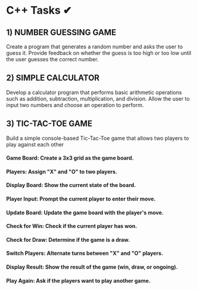 # C++ Tasks ✔


## 1) NUMBER GUESSING GAME 
Create a program that generates a random number and asks the
user to guess it. Provide feedback on whether the guess is too
high or too low until the user guesses the correct number.


 ## 2) SIMPLE CALCULATOR 
 Develop a calculator program that performs basic arithmetic
operations such as addition, subtraction, multiplication, and
division. Allow the user to input two numbers and choose an
operation to perform.


## 3) TIC-TAC-TOE GAME 
  Build a simple console-based Tic-Tac-Toe game that
 allows two players to play against each other
 
 #### **Game Board**: Create a 3x3 grid as the game board.
 #### **Players**: Assign "X" and "O" to two players.
 #### **Display Board**: Show the current state of the board.
 #### **Player Input**: Prompt the current player to enter their move.
 #### **Update Board**: Update the game board with the player's move.
 #### **Check for Win**: Check if the current player has won.
 #### **Check for Draw**: Determine if the game is a draw.
 #### **Switch Players**: Alternate turns between "X" and "O" players.
 #### **Display Result**: Show the result of the game (win, draw, or ongoing).
 #### **Play Again**: Ask if the players want to play another game.
